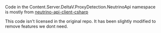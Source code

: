 Code in the Content.Server.DeltaV.ProxyDetection.NeutrinoApi namespace is mostly from [neutrino-api-client-csharp](https://github.com/NeutrinoAPI/neutrino-api-client-csharp/tree/master)

This code isn't licensed in the original repo. It has been slightly modified to remove features we dont need.
